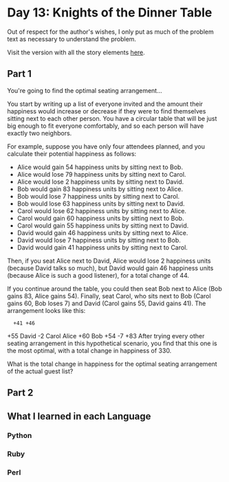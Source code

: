 # Day 13: Knights of the Dinner Table

Out of respect for the author's wishes, I only put as much of the problem text as necessary to understand the problem.

Visit the version with all the story elements [here](https://adventofcode.com/2015/day/13).

## Part 1

You're going to find the optimal seating arrangement...

You start by writing up a list of everyone invited and the amount their happiness would increase or decrease if they were to find themselves sitting next to each other person. You have a circular table that will be just big enough to fit everyone comfortably, and so each person will have exactly two neighbors.

For example, suppose you have only four attendees planned, and you calculate their potential happiness as follows:

- Alice would gain 54 happiness units by sitting next to Bob.
- Alice would lose 79 happiness units by sitting next to Carol.
- Alice would lose 2 happiness units by sitting next to David.
- Bob would gain 83 happiness units by sitting next to Alice.
- Bob would lose 7 happiness units by sitting next to Carol.
- Bob would lose 63 happiness units by sitting next to David.
- Carol would lose 62 happiness units by sitting next to Alice.
- Carol would gain 60 happiness units by sitting next to Bob.
- Carol would gain 55 happiness units by sitting next to David.
- David would gain 46 happiness units by sitting next to Alice.
- David would lose 7 happiness units by sitting next to Bob.
- David would gain 41 happiness units by sitting next to Carol.

Then, if you seat Alice next to David, Alice would lose 2 happiness units (because David talks so much), but David would gain 46 happiness units (because Alice is such a good listener), for a total change of 44.

If you continue around the table, you could then seat Bob next to Alice (Bob gains 83, Alice gains 54). Finally, seat Carol, who sits next to Bob (Carol gains 60, Bob loses 7) and David (Carol gains 55, David gains 41). The arrangement looks like this:

      +41 +46
 +55   David    -2
 Carol       Alice
 +60    Bob    +54
      -7  +83
After trying every other seating arrangement in this hypothetical scenario, you find that this one is the most optimal, with a total change in happiness of 330.

What is the total change in happiness for the optimal seating arrangement of the actual guest list?

## Part 2

## What I learned in each Language

### Python


### Ruby

### Perl